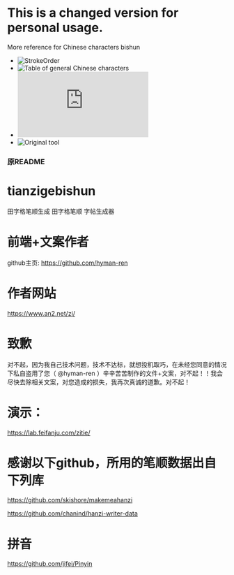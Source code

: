 # This is a changed version for personal usage.

More reference for Chinese characters bishun

* ![StrokeOrder](https://www.strokeorder.com/chinese/)
* ![Table of general Chinese characters](https://github.com/jaywcjlove/table-of-general-standard-chinese-characters)
* ![爱汉字](https://2hanzi.com/tianzige/index.html)
* ![Original tool](https://lab.feifanju.com/zitie/)


### 原README

# tianzigebishun
田字格笔顺生成
田字格笔顺 字帖生成器


# 前端+文案作者

github主页: https://github.com/hyman-ren

# 作者网站
https://www.an2.net/zi/


# 致歉
对不起，因为我自己技术问题，技术不达标，就想投机取巧，在未经您同意的情况下私自盗用了您（ @hyman-ren ）辛辛苦苦制作的文件+文案，对不起！！我会尽快去除相关文案，对您造成的损失，我再次真诚的道歉。对不起！

# 演示：
https://lab.feifanju.com/zitie/


# 感谢以下github，所用的笔顺数据出自下列库

https://github.com/skishore/makemeahanzi

https://github.com/chanind/hanzi-writer-data

# 拼音

https://github.com/jifei/Pinyin

